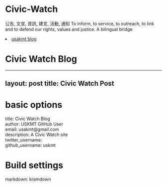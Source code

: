 

# Civic-Watch
公告, 文宣, 資訊, 建言, 活動, 通知 To inform, to service, to outreach, to link and to defend our rights, values and justice. 
A bilingual bridge
<li><a href="http://classic-blog.udn.com/usakmt" > usakmt blog </a></li>

# Civic Watch Blog
---
layout: post
title: Civic Watch Post
---


# basic options
<div>title: Civic Watch Blog</div>
<div>author: USKMT GitHub User</div>
<div>email: usakmt@gmail.com</div>
<div>description: A Civic Watch site</div>
<div>twitter_username: </div>
<div>github_username: uskmt</div>

# Build settings
markdown: kramdown
